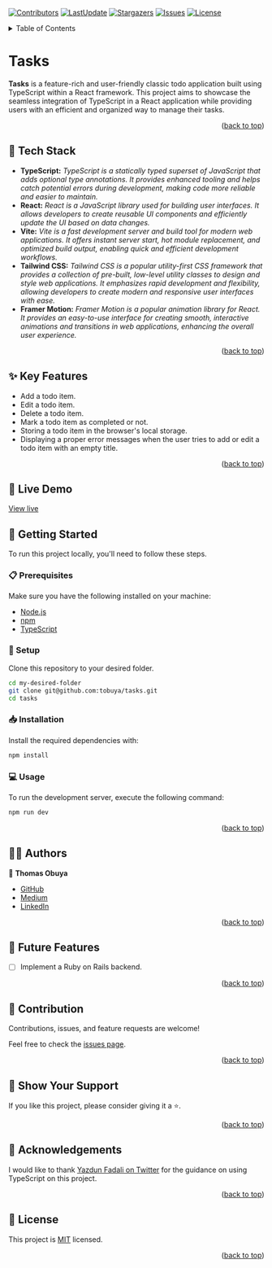 <a name="readme-top"></a>
[![Contributors](https://img.shields.io/github/contributors/tobuya/tasks)](https://github.com/tobuya/tasks/graphs/contributors)
[![LastUpdate](https://img.shields.io/github/last-commit/tobuya/tasks)](https://github.com/tobuya/tasks/commits/main)
[![Stargazers](https://img.shields.io/github/stars/tobuya/tasks)](https://github.com/tobuya/tasks/stargazers)
[![Issues](https://img.shields.io/github/issues/tobuya/tasks)](https://github.com/tobuya/tasks/issues)
[![License](https://img.shields.io/github/license/tobuya/tasks)](https://github.com/tobuya/tasks/blob/main/LICENSE)

<details>
<summary>Table of Contents</summary>

- [Tasks](#-tasks)
  - [🧰 Tech Stack  ](#-tech-stack--)
  - [✨ Key Features  ](#-key-features--)
  - [🚀 Live Demo](#-live-demo--)
  - [📘 Getting Started  ](#-getting-started--)
    - [📋 Prerequisites](#-prerequisites)
    - [📂 Setup](#-setup)
    - [📥 Installation](#-installation)
    - [💻 Usage](#-usage)
  - [👨‍🚀 Authors  ](#-authors--)
  - [🎯 Future Features  ](#-future-features--)
  - [🤝 Contribution  ](#-contribution--)
  - [💖 Show Your Support  ](#-show-your-support--)
  - [🙏 Acknowledgements](#-acknowledgements)
  - [📜 License ](#-license-)
</details>

# Tasks

**Tasks** is a feature-rich and user-friendly classic todo application built using TypeScript within a React framework. This project aims to showcase the seamless integration of TypeScript in a React application while providing users with an efficient and organized way to manage their tasks.

<p align="right">(<a href="#readme-top">back to top</a>)</p>

## 🧰 Tech Stack  <a name="tech-stack"></a>
- **TypeScript:** *TypeScript is a statically typed superset of JavaScript that adds optional type annotations. It provides enhanced tooling and helps catch potential errors during development, making code more reliable and easier to maintain.*
- **React:** *React is a JavaScript library used for building user interfaces. It allows developers to create reusable UI components and efficiently update the UI based on data changes.*
- **Vite:** *Vite is a fast development server and build tool for modern web applications. It offers instant server start, hot module replacement, and optimized build output, enabling quick and efficient development workflows.*
- **Tailwind CSS:** *Tailwind CSS is a popular utility-first CSS framework that provides a collection of pre-built, low-level utility classes to design and style web applications. It emphasizes rapid development and flexibility, allowing developers to create modern and responsive user interfaces with ease.*
- **Framer Motion:** *Framer Motion is a popular animation library for React. It provides an easy-to-use interface for creating smooth, interactive animations and transitions in web applications, enhancing the overall user experience.*

<p align="right">(<a href="#readme-top">back to top</a>)</p>

## ✨ Key Features  <a name="key-features"></a>
- Add a todo item.
- Edit a todo item.
- Delete a todo item.
- Mark a todo item as completed or not.
- Storing a todo item in the browser's local storage.
- Displaying a proper error messages when the user tries to add or edit a todo item with an empty title.

<p align="right">(<a href="#readme-top">back to top</a>)</p>

## 🚀 Live Demo <a name="live-demo"></a>

 [View live](#)

## 📘 Getting Started  <a name="getting-started"></a>

To run this project locally, you'll need to follow these steps.

### 📋 Prerequisites

Make sure you have the following installed on your machine:
- [Node.js](https://nodejs.org)
- [npm](https://www.npmjs.com)
- [TypeScript](https://www.typescriptlang.org)

### 📂 Setup

Clone this repository to your desired folder.

```sh
cd my-desired-folder
git clone git@github.com:tobuya/tasks.git
cd tasks
```

### 📥 Installation

Install the required dependencies with:

```sh
npm install
```

### 💻 Usage

To run the development server, execute the following command:

```sh
npm run dev
```

<p align="right">(<a href="#readme-top">back to top</a>)</p>

## 👨‍🚀 Authors  <a name="author"></a>

👤 **Thomas Obuya**

- [GitHub](https://github.com/tobuya)
- [Medium](https://medium.com/@tobuya)
- [LinkedIn](https://linkedin.com/in/tobuya)


<p align="right">(<a href="#readme-top">back to top</a>)</p>

## 🎯 Future Features  <a name="future-features"></a>

- [ ] Implement a Ruby on Rails backend.

<p align="right">(<a href="#readme-top">back to top</a>)</p>

## 🤝 Contribution  <a name="contribution"></a>

Contributions, issues, and feature requests are welcome!

Feel free to check the [issues page](https://github.com/tobuya/tasks/issues).

<p align="right">(<a href="#readme-top">back to top</a>)</p>

## 💖 Show Your Support  <a name="support"></a>

If you like this project, please consider giving it a ⭐.

<p align="right">(<a href="#readme-top">back to top</a>)</p>

## 🙏 Acknowledgements

I would like to thank [Yazdun Fadali on Twitter](https://twitter.com/Yazdun) for the guidance on using TypeScript on this project.

<p align="right">(<a href="#readme-top">back to top</a>)</p>

## 📜 License <a name="license"></a>

This project is [MIT](./LICENSE) licensed.

<p align="right">(<a href="#readme-top">back to top</a>)</p>